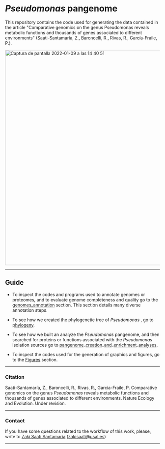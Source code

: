 # _Pseudomonas_ pangenome
This repository contains the code used for generating the data contained in the article "Comparative genomics on the genus Pseudomonas reveals metabolic functions and thousands of genes associated to different environments" (Saati-Santamaría, Z., Baroncelli, R., Rivas, R., García-Fraile, P.).

<img width="700" alt="Captura de pantalla 2022-01-09 a las 14 40 51" src="https://user-images.githubusercontent.com/50806485/148684683-ac4fd96c-f493-4be9-9ee5-5e48caa6039a.png">


---
## Guide

- To inspect the codes and programs used to annotate genomes or proteomes, and to evaluate genome completeness and quality go to the [genomes_annotation](./analyses/genomes_annotation.md) section. This section details many diverse annotation steps.

- To see how we created the phylogenetic tree of _Pseudomonas_ , go to [phylogeny](./analyses/phylogeny.md).

- To see how we built an analyze the _Pseudomonas_ pangenome, and then searched for proteins or functions associated with the _Pseudomonas_ isolation sources go to [pangenome_creation_and_enrichment_analyses](./analyses/pangenome_creation_and_enrichment_analyses.md).

- To inspect the codes used for the generation of graphics and figures, go to the [Figures](./Figures/figures.md) section.

---

### Citation
Saati-Santamaría, Z., Baroncelli, R., Rivas, R., García-Fraile, P. Comparative genomics on the genus _Pseudomonas_ reveals metabolic functions and thousands of genes associated to different environments. Nature Ecology and Evolution. Under revision.

---

### Contact

If you have some questions related to the workflow of this work, please, write to [Zaki Saati Santamaría](https://www.researchgate.net/profile/Zaki-Saati-Santamaria)  (zakisaati@usal.es)

----
